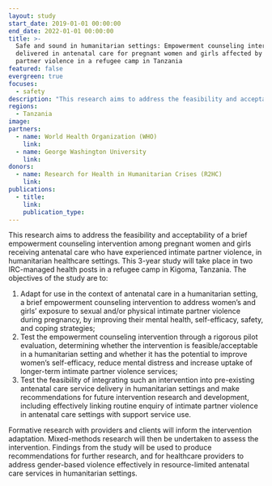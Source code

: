 ```yaml
---
layout: study
start_date: 2019-01-01 00:00:00
end_date: 2022-01-01 00:00:00
title: >-
  Safe and sound in humanitarian settings: Empowerment counseling intervention
  delivered in antenatal care for pregnant women and girls affected by intimate
  partner violence in a refugee camp in Tanzania
featured: false
evergreen: true
focuses:
  - safety
description: "This research aims to address the feasibility and acceptability of a brief empowerment counseling intervention\_among pregnant women and girls receiving antenatal care\_who have experienced intimate partner violence, in humanitarian healthcare settings."
regions:
  - Tanzania
image:
partners:
  - name: World Health Organization (WHO)
    link:
  - name: George Washington University
    link:
donors:
  - name: Research for Health in Humanitarian Crises (R2HC)
    link:
publications:
  - title:
    link:
    publication_type:
---
```


This research aims to address the feasibility and acceptability of a brief empowerment counseling intervention among pregnant women and girls receiving antenatal care who have experienced intimate partner violence, in humanitarian healthcare settings. This 3-year study will take place in two IRC-managed health posts in a refugee camp in Kigoma, Tanzania. The objectives of the study are to:

1. Adapt for use in the context of antenatal care in a humanitarian setting, a brief empowerment counseling intervention to address women’s and girls’ exposure to sexual and/or physical intimate partner violence during pregnancy, by improving their mental health, self-efficacy, safety, and coping strategies;
2. Test the empowerment counseling intervention through a rigorous pilot evaluation, determining whether the intervention is feasible/acceptable in a humanitarian setting and whether it has the potential to improve women’s self-efficacy, reduce mental distress and increase uptake of longer-term intimate partner violence services;
3. Test the feasibility of integrating such an intervention into pre-existing antenatal care service delivery in humanitarian settings and make recommendations for future intervention research and development, including effectively linking routine enquiry of intimate partner violence in antenatal care settings with support service use.

Formative research with providers and clients will inform the intervention adaptation. Mixed-methods research will then be undertaken to assess the intervention. Findings from the study will be used to produce recommendations for further research, and for healthcare providers to address gender-based violence effectively in resource-limited antenatal care services in humanitarian settings.